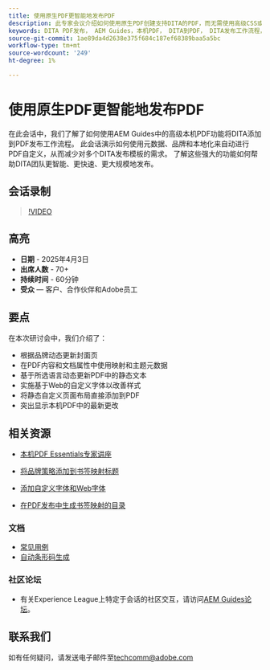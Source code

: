```yaml
---
title: 使用原生PDF更智能地发布PDF
description: 此专家会议介绍如何使用原生PDF创建支持DITA的PDF，而无需使用高级CSS或XSLT专业知识，而是使用低代码技术生成PDF
keywords: DITA PDF发布， AEM Guides，本机PDF， DITA到PDF， DITA发布工作流程， PDF自动化，元数据驱动发布， DITA模板
source-git-commit: 1ae89da4d2638e375f684c187ef68389baa5a5bc
workflow-type: tm+mt
source-wordcount: '249'
ht-degree: 1%

---
```


# 使用原生PDF更智能地发布PDF

在此会话中，我们了解了如何使用AEM Guides中的高级本机PDF功能将DITA添加到PDF发布工作流程。 此会话演示如何使用元数据、品牌和本地化来自动进行PDF自定义，从而减少对多个DITA发布模板的需求。 了解这些强大的功能如何帮助DITA团队更智能、更快速、更大规模地发布。


## 会话录制

>[!VIDEO](https://video.tv.adobe.com/v/3457489/?quality=12&learn=on)


## 高亮

- **日期** - 2025年4月3日
- **出席人数** - 70+
- **持续时间** - 60分钟
- **受众** — 客户、合作伙伴和Adobe员工


## 要点

在本次研讨会中，我们介绍了：
- 根据品牌动态更新封面页
- 在PDF内容和文档属性中使用映射和主题元数据
- 基于所选语言动态更新PDF中的静态文本
- 实施基于Web的自定义字体以改善样式
- 将静态自定义页面布局直接添加到PDF
- 突出显示本机PDF中的最新更改


## 相关资源

- [本机PDF Essentials专家讲座](../expert-sessions/native-pdf-publishing-essentials-feb23.md)
- [将品牌策略添加到书签映射标题](../kb-articles/publishing/add-branding-to-bookmap-content-header.md)
- [添加自定义字体和Web字体](../kb-articles/publishing/add-custom-font-native-pdf.md)

- [在PDF发布中生成书签映射的目录](../kb-articles/publishing/how-to-include-bookmap-toc-in-pdf-publishing.md)


### 文档

- [常见用例](../../native-pdf/stylesheet.md)
- [自动条形码生成](../../native-pdf/add-barcode.md)


### 社区论坛

- 有关Experience League上特定于会话的社区交互，请访问[AEM Guides论坛](https://experienceleaguecommunities.adobe.com/t5/experience-manager-guides/bd-p/xml-documentation-discussions)。






## 联系我们

如有任何疑问，请发送电子邮件至<techcomm@adobe.com>
